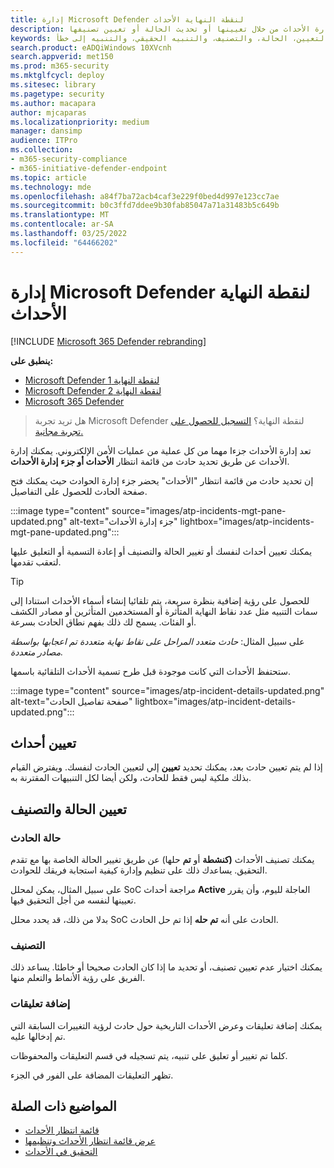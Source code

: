 ```yaml
---
title: إدارة Microsoft Defender لنقطة النهاية الأحداث
description: يمكنك إدارة الأحداث من خلال تعيينها أو تحديث الحالة أو تعيين تصنيفها.
keywords: الأحداث، والإدارة، والتعيين، الحالة، والتصنيف، والتنبيه الحقيقي، والتنبيه إلى خطأ
search.product: eADQiWindows 10XVcnh
search.appverid: met150
ms.prod: m365-security
ms.mktglfcycl: deploy
ms.sitesec: library
ms.pagetype: security
ms.author: macapara
author: mjcaparas
ms.localizationpriority: medium
manager: dansimp
audience: ITPro
ms.collection:
- m365-security-compliance
- m365-initiative-defender-endpoint
ms.topic: article
ms.technology: mde
ms.openlocfilehash: a84f7ba72acb4caf3e229f0bed4d997e123cc7ae
ms.sourcegitcommit: b0c3ffd7ddee9b30fab85047a71a31483b5c649b
ms.translationtype: MT
ms.contentlocale: ar-SA
ms.lasthandoff: 03/25/2022
ms.locfileid: "64466202"
---
```

# <a name="manage-microsoft-defender-for-endpoint-incidents"></a>إدارة Microsoft Defender لنقطة النهاية الأحداث

[!INCLUDE [Microsoft 365 Defender rebranding](../../includes/microsoft-defender.md)]


**ينطبق على:**
- [Microsoft Defender لنقطة النهاية 1](https://go.microsoft.com/fwlink/p/?linkid=2154037)
- [Microsoft Defender لنقطة النهاية 2](https://go.microsoft.com/fwlink/p/?linkid=2154037)
- [Microsoft 365 Defender](https://go.microsoft.com/fwlink/?linkid=2118804)

> هل تريد تجربة Microsoft Defender لنقطة النهاية؟ [التسجيل للحصول على تجربة مجانية.](https://signup.microsoft.com/create-account/signup?products=7f379fee-c4f9-4278-b0a1-e4c8c2fcdf7e&ru=https://aka.ms/MDEp2OpenTrial?ocid=docs-wdatp-exposedapis-abovefoldlink)

تعد إدارة الأحداث جزءا مهما من كل عملية من عمليات الأمن الإلكتروني. يمكنك إدارة الأحداث عن طريق تحديد حادث من قائمة انتظار **الأحداث أو جزء** **إدارة الأحداث**. 


إن تحديد حادث من قائمة انتظار  "الأحداث" يحضر جزء إدارة الحوادث  حيث يمكنك فتح صفحة الحادث للحصول على التفاصيل.

:::image type="content" source="images/atp-incidents-mgt-pane-updated.png" alt-text="جزء إدارة الأحداث" lightbox="images/atp-incidents-mgt-pane-updated.png":::

يمكنك تعيين أحداث لنفسك أو تغيير الحالة والتصنيف أو إعادة التسمية أو التعليق عليها لتعقب تقدمها.

> [!TIP]
> للحصول على رؤية إضافية بنظرة سريعة، يتم تلقائيا إنشاء أسماء الأحداث استنادا إلى سمات التنبيه مثل عدد نقاط النهاية المتأثرة أو المستخدمين المتأثرين أو مصادر الكشف أو الفئات. يسمح لك ذلك بفهم نطاق الحادث بسرعة.
>
> على سبيل المثال: *حادث متعدد المراحل على نقاط نهاية متعددة تم اعجابها بواسطة مصادر متعددة.*
>
> ستحتفظ الأحداث التي كانت موجودة قبل طرح تسمية الأحداث التلقائية باسمها.
>

:::image type="content" source="images/atp-incident-details-updated.png" alt-text="صفحة تفاصيل الحادث" lightbox="images/atp-incident-details-updated.png":::

## <a name="assign-incidents"></a>تعيين أحداث
إذا لم يتم تعيين حادث بعد، يمكنك تحديد **تعيين** إلي لتعيين الحادث لنفسك. ويفترض القيام بذلك ملكية ليس فقط للحادث، ولكن أيضا لكل التنبيهات المقترنة به.

## <a name="set-status-and-classification"></a>تعيين الحالة والتصنيف
### <a name="incident-status"></a>حالة الحادث
يمكنك تصنيف الأحداث **(كنشطة** أو **تم** حلها) عن طريق تغيير الحالة الخاصة بها مع تقدم التحقيق. يساعدك ذلك على تنظيم وإدارة كيفية استجابة فريقك للحوادث.

على سبيل المثال، يمكن لمحلل SoC مراجعة أحداث **Active** العاجلة لليوم، وأن يقرر تعيينها لنفسه من أجل التحقيق فيها.

بدلا من ذلك، قد يحدد محلل SoC الحادث على أنه **تم حله** إذا تم حل الحادث. 

### <a name="classification"></a>التصنيف
يمكنك اختيار عدم تعيين تصنيف، أو تحديد ما إذا كان الحادث صحيحا أو خاطئا. يساعد ذلك الفريق على رؤية الأنماط والتعلم منها.

### <a name="add-comments"></a>إضافة تعليقات
يمكنك إضافة تعليقات وعرض الأحداث التاريخية حول حادث لرؤية التغييرات السابقة التي تم إدخالها عليه.

كلما تم تغيير أو تعليق على تنبيه، يتم تسجيله في قسم التعليقات والمحفوظات.

تظهر التعليقات المضافة على الفور في الجزء.



## <a name="related-topics"></a>المواضيع ذات الصلة
- [قائمة انتظار الأحداث](/microsoft-365/security/defender-endpoint/view-incidents-queue)
- [عرض قائمة انتظار الأحداث وتنظيمها](view-incidents-queue.md)
- [التحقيق في الأحداث](investigate-incidents.md)
